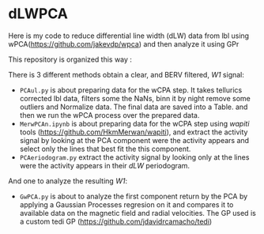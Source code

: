# dLWPCA

Here is my code to reduce differential line width (dLW) data from lbl using wPCA(https://github.com/jakevdp/wpca) and then analyze it using GPr


This repository is organized this way :

There is 3 different methods obtain a clear, and BERV filtered, _W1_ signal:

  - `PCAul.py` is about preparing data for the wCPA step. It takes tellurics corrected lbl data, filters some the NaNs, binn it by night remove some outliers and Normalize data. The final data are saved into a Table. and then we run the wPCA process over the prepared data.
  - `MerwPCAn.ipynb` is about preparing data for the wCPA step using _wapiti_ tools (https://github.com/HkmMerwan/wapiti), and extract the activity signal by looking at the PCA component were the activity appears and select only the lines that best fit the this component.
  - `PCAeriodogram.py` extract the activity signal by looking only at the lines were the activity appears in their _dLW_ periodogram.
  
And one to analyze the resulting _W1_:
  - `GwPCA.py` is about to analyze the first component return by the PCA by applying a Gaussian Processes regresion on it and compares it to available data on the magnetic field and radial velocities. The GP used is a custom tedi GP (https://github.com/jdavidrcamacho/tedi)
